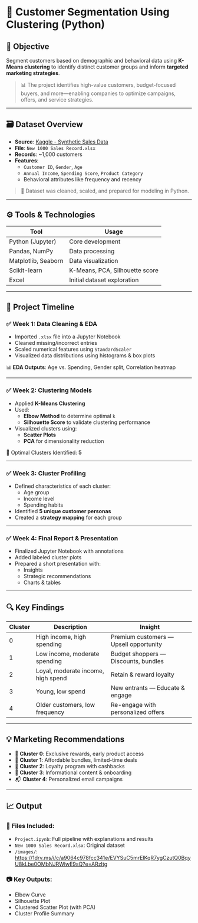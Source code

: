 # 🧠 Customer Segmentation Using Clustering (Python)

## 📌 Objective

Segment customers based on demographic and behavioral data using **K-Means clustering** to identify distinct customer groups and inform **targeted marketing strategies**.

> 📊 The project identifies high-value customers, budget-focused buyers, and more—enabling companies to optimize campaigns, offers, and service strategies.

---

## 🗃 Dataset Overview

- **Source**: [Kaggle - Synthetic Sales Data](https://www.kaggle.com/)  
- **File**: `New 1000 Sales Record.xlsx`
- **Records**: ~1,000 customers
- **Features**: 
  - `Customer ID`, `Gender`, `Age`
  - `Annual Income`, `Spending Score`, `Product Category`
  - Behavioral attributes like frequency and recency

> 🧼 Dataset was cleaned, scaled, and prepared for modeling in Python.

---

## ⚙️ Tools & Technologies

| Tool             | Usage                                 |
|------------------|----------------------------------------|
| Python (Jupyter) | Core development                      |
| Pandas, NumPy     | Data processing                       |
| Matplotlib, Seaborn | Data visualization                  |
| Scikit-learn     | K-Means, PCA, Silhouette score         |
| Excel            | Initial dataset exploration            |

---

## 📆 Project Timeline

### ✅ Week 1: Data Cleaning & EDA

- Imported `.xlsx` file into a Jupyter Notebook
- Cleaned missing/incorrect entries
- Scaled numerical features using `StandardScaler`
- Visualized data distributions using histograms & box plots

📊 **EDA Outputs**: Age vs. Spending, Gender split, Correlation heatmap  

---

### ✅ Week 2: Clustering Models

- Applied **K-Means Clustering**
- Used:
  - **Elbow Method** to determine optimal `k`
  - **Silhouette Score** to validate clustering performance
- Visualized clusters using:
  - **Scatter Plots**
  - **PCA** for dimensionality reduction

📌 Optimal Clusters Identified: **5**

---

### ✅ Week 3: Cluster Profiling

- Defined characteristics of each cluster:
  - Age group
  - Income level
  - Spending habits
- Identified **5 unique customer personas**
- Created a **strategy mapping** for each group

---

### ✅ Week 4: Final Report & Presentation

- Finalized Jupyter Notebook with annotations
- Added labeled cluster plots
- Prepared a short presentation with:
  - Insights
  - Strategic recommendations
  - Charts & tables

---

## 🔍 Key Findings

| Cluster | Description                          | Insight                                 |
|---------|--------------------------------------|-----------------------------------------|
| 0       | High income, high spending           | Premium customers — Upsell opportunity  |
| 1       | Low income, moderate spending        | Budget shoppers — Discounts, bundles    |
| 2       | Loyal, moderate income, high spend   | Retain & reward loyalty                 |
| 3       | Young, low spend                     | New entrants — Educate & engage         |
| 4       | Older customers, low frequency       | Re-engage with personalized offers      |

---

## 💡 Marketing Recommendations

- 🎯 **Cluster 0**: Exclusive rewards, early product access
- 💸 **Cluster 1**: Affordable bundles, limited-time deals
- 💎 **Cluster 2**: Loyalty program with cashbacks
- 🧠 **Cluster 3**: Informational content & onboarding
- 📬 **Cluster 4**: Personalized email campaigns

---

## 📈 Output

### 🧾 Files Included:
- `Project.ipynb`: Full pipeline with explanations and results
- `New 1000 Sales Record.xlsx`: Original dataset
- `/images/`: https://1drv.ms/i/c/a9064c978fcc341e/EVYSuC5mrElKqR7ygCzutQ0BqyU8kLbe0OMbNJRWlwE9sQ?e=ARzItg

### 📷 Key Outputs:
- Elbow Curve
- Silhouette Plot
- Clustered Scatter Plot (with PCA)
- Cluster Profile Summary
